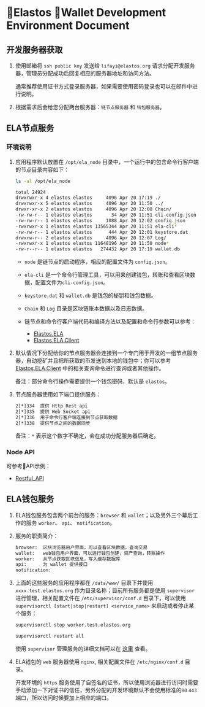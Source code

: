 # Elastos Wallet Development Environment Document

## 开发服务器获取

1. 使用邮箱将 `ssh public key` 发送给 `lifayi@elastos.org` 请求分配开发服务器，管理员分配成功后回复相应的服务器地址和访问方法。

    通常推荐使用证书方式登录服务器，如果需要使用密码登录也可以在邮件中进行说明。

2. 根据需求后会给您分配两台服务器：`链节点服务器` 和 `钱包服务器`。

## ELA节点服务

### 环境说明

1. 应用程序默认放置在 `/opt/ela_node` 目录中，一个运行中的包含命令行客户端的节点目录内容如下：

    ```bash
    ls -al /opt/ela_node

    total 24924
    drwxrwxr-x 4 elastos elastos     4096 Apr 20 17:19 ./
    drwxrwxr-x 5 elastos elastos     4096 Apr 20 11:50 ../
    drwxr-xr-x 2 elastos elastos     4096 Apr 20 12:08 Chain/
    -rw-rw-r-- 1 elastos elastos       34 Apr 20 11:51 cli-config.json
    -rw-rw-r-- 1 elastos elastos     1088 Apr 20 12:02 config.json
    -rwxrwxr-x 1 elastos elastos 13565344 Apr 20 11:51 ela-cli*
    -rw-rw-r-- 1 elastos elastos      444 Apr 20 12:01 keystore.dat
    drwxrw-r-- 2 elastos elastos     4096 Apr 20 12:07 Log/
    -rwxrwxr-x 1 elastos elastos 11648196 Apr 20 11:50 node*
    -rw-r--r-- 1 elastos elastos   274432 Apr 20 17:19 wallet.db
    ```

   * `node` 是链节点的启动程序，相应的配置文件为 `config.json`。

   * `ela-cli` 是一个命令行管理工具，可以用来创建钱包，转账和查看区块数据，配置文件为`cli-config.json`。

   * `keystore.dat` 和 `wallet.db` 是钱包的秘钥和钱包数据。

   * `Chain` 和 `Log` 目录是区块链账本数据以及日志数据。

   * 链节点和命令行客户端代码和编译方法以及配置和命令行参数可以参考：

     * [Elastos.ELA](https://github.com/elastos/Elastos.ELA/blob/master/README.md)
     * [Elastos.ELA.Client](https://github.com/elastos/Elastos.ELA.Client/blob/master/README.md)

2. 默认情况下分配给你的节点服务器会连接到一个专门用于开发的一组节点服务器，自动挖矿并且把所获取的币发送到本地的钱包中；你可以参考 [Elastos.ELA.Client](https://github.com/elastos/Elastos.ELA.Client/blob/master/README.md) 中的相关查询命令进行查询或者其他操作。

   备注：部分命令行操作需要提供一个钱包密码，默认是 `elastos`。

3. 节点服务器使用如下端口提供服务：

    ```bash
    2[*]334  提供 Http Rest api
    2[*]335  提供 Web Socket api
    2[*]336  用于命令行客户端连接到节点获取数据
    2[*]338  提供节点之间的数据同步
    ```

   备注：`*` 表示这个数字不确定，会在成功分配服务器后确定。

### Node API

可参考API示例：

* [Restful_API](Restful_API_CN.md)

## ELA钱包服务

1. ELA钱包服务包含两个前台的服务：`browser` 和 `wallet`；以及另外三个幕后工作的服务 `worker`、 `api`、 `notification`。

2. 服务的职责简介：

    ```bash
    browser:  区块浏览器用户界面，可以查看区块数据，查询交易
    wallet:   web钱包用户界面，可以进行钱包创建，资产查询，转账操作
    worker:   从节点获取区块信息，写入缓存数据库
    api:      为 wallet 提供接口
    notification:
    ```

3. 上面的这些服务的应用程序都在 `/data/www/` 目录下并使用 `xxxx.test.elastos.org` 作为目录名称；目前所有服务都是使用 `supervisor` 进行管理，相关配置文件在 `/etc/supervisor/conf.d` 目录下，可以使用 `supervisorctl [start|stop|restart] <service_name>` 来启动或者停止某个服务：

    ```bash
    supervisorctl stop worker.test.elastos.org

    supervisorctl restart all
    ```

   使用 `supervisor` 管理服务的详细文档可以在 [这里](http://www.supervisord.org/) 查看。

4. ELA钱包的 `web` 服务器使用 `nginx`, 相关配置文件在 `/etc/nginx/conf.d` 目录。

   开发环境的 `https` 服务使用了自签名的证书，所以使用浏览器进行访问时需要手动添加一下对证书的信任，另外分配的开发环境默认不会使用标准的`80` `443`端口，所以访问时候要加上相应的端口。
